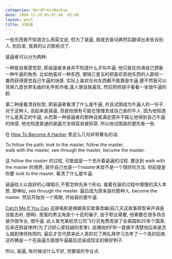 ```yaml
--- 
categories: WordPressBackup
date: 2008-12-29 05:07:48 -05:00
layout: post
title: 论装逼
---
```

一些东西我不知道怎么用英文说, 但为了装逼, 我就去查词典然后翻译出来告诉别人. 到后来, 我真的认识那些词了.

<!--more-->

装逼者可以分为两种:

一种是自我感觉型, 即装逼者本身并不知道什么才叫牛逼, 他只是在扮演自己想象一种牛逼的角色. 比如他喜欢一种东西, 便隔三差五的把喜欢其他东西的人鄙视一番而获得感觉自己牛逼的快感. 实际上喜欢任何东西都不能算是牛逼.要不然我可以背熟几首世界名曲的名字和作者,逢人便说我喜欢, 然后照照镜子看看一张很牛逼的脸.

第二种是看清目标型, 即装逼者看清了什么是牛逼, 并且试图成为牛逼人的一份子. 对于这种人, 说起来是装逼, 但是他很有可能在慢慢变成自己装的牛人. 因为他知道什么是真正的牛逼, 从而第一种装逼者的那种自我满足感并不能让他得到自己牛逼的快感. 他也知道普通的装逼方法很容易被拆穿, 所以他试图装的更形象一些.

在 <a href="http://www.catb.org/~esr/faqs/hacker-howto.html" target="_blank">How To Become A Hacker</a> 里这么几句非常著名的话:

To follow the path:
look to the master,
follow the master,
walk with the master,
see through the master,
become the master.

这 follow the master 的过程, 可能就是一个充斥着装逼的过程. 要达到 walk with the master 的境界, 装作自己也是一个master未尝不是一个很好的方法. 但前提是你要 look to the master, 看清了什么是牛逼.

装逼给人以良好的心理暗示,不管怎样先来个形似. 接着在装的过程中慢慢的深入本质, 即神似, see through the master. 最后成为原来装的那种人, become the master. 然后开始另一个周期, 开始装的更牛逼.

<a href="http://en.wikipedia.org/wiki/Catch_Me_If_You_Can" target="_blank">Catch Me If You Can</a> 这部电影是根据真实故事改编(前几天这故事原型来开讲座没能去听, 恨啊). 里面的男主角是个十足的骗子, 由于职业需要, 他需要在很多场合装作很专业, 很牛逼. 此人冒充某航空公司飞行员免费周游了全美国和20多个国家, 后来还假装律师(为了讨好心爱姑娘的老爹). 追捕他的FBI一直搞不清楚他后来是怎么搞到律师执照的, 最后才交代原来此人真的花了两礼拜学习去考了一个真的回来. 这的确是一个在装逼方面很牛逼最后还装成现实的极好例子.

所以, 装逼, 有时候没什么不好, 但要装的专业点.

